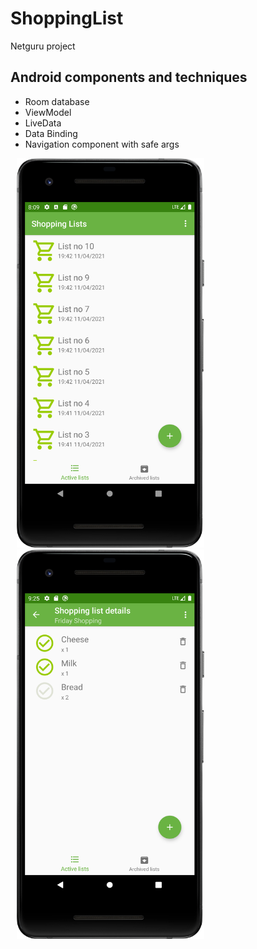 # ShoppingList
Netguru project

## Android components and techniques
* Room database
* ViewModel
* LiveData
* Data Binding
* Navigation component with safe args


<p>
<img hspace="10" src="s1.png" width="300px"/> 
<img hspace="10" src="s2.png" width="300px"/> 
<p>   


